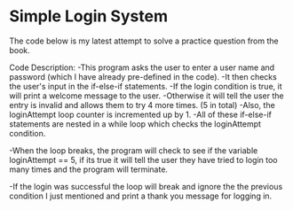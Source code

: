# Simple Login System
The code below is my latest attempt to solve a practice question from the book.

Code Description:
-This program asks the user to enter a user name and password (which I have already pre-defined in the code).
-It then checks the user's input in the if-else-if statements.
-If the login condition is true, it will print a welcome message to the user.
-Otherwise it will tell the user the entry is invalid and allows them to try 4 more times. (5 in total)
-Also, the loginAttempt loop counter is incremented up by 1.
-All of these if-else-if statements are nested in a while loop which checks the loginAttempt condition.

-When the loop breaks, the program will check to see if the variable loginAttempt == 5, if its true it will tell the user they have tried to login too many times and the program will terminate.

-If the login was successful the loop will break and ignore the the previous condition I just mentioned and print a thank you message for logging in.
